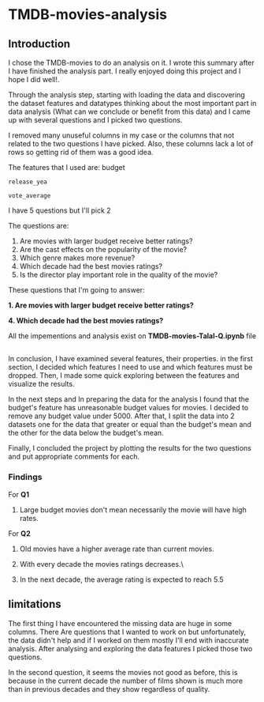 # TMDB-movies-analysis


## Introduction
I chose the TMDB-movies to do an analysis on it. I wrote this summary after I have finished the analysis part. I really enjoyed doing this project and I hope I did well!.

Through the analysis step, starting with loading the data and discovering the dataset features and datatypes thinking about the most important part in data analysis (What can we conclude or benefit from this data) and I came up with several questions and I picked two questions.

I removed many unuseful columns in my case or the columns that not related to the two questions I have picked. Also, these columns lack a lot of rows so getting rid of them was a good idea.

The features that I used are:
budget

`release_yea`

`vote_average`

I have 5 questions but I'll pick 2

The questions are:

1. Are movies with larger budget receive better ratings?
2. Are the cast effects on the popularity of the movie?
3. Which genre makes more revenue?
4. Which decade had the best movies ratings?
5. Is the director play important role in the quality of the movie?

These questions that I'm going to answer:

**1. Are movies with larger budget receive better ratings?**

**4. Which decade had the best movies ratings?**







All the impementions and analysis exist on **TMDB-movies-Talal-Q.ipynb** file


## 
In conclusion, I have examined several features, their properties. in the first section, I decided which features I need to use and which features must be dropped. Then, I made some quick exploring between the features and visualize the results.

In the next steps and In preparing the data for the analysis I found that the budget's feature has unreasonable budget values for movies. I decided to remove any budget value under 5000. After that, I split the data into 2 datasets one for the data that greater or equal than the budget's mean and the other for the data below the budget's mean.

Finally, I concluded the project by plotting the results for the two questions and put appropriate comments for each.

### Findings
For **Q1**
1) Large budget movies don't mean necessarily the movie will have high rates.

For **Q2**
1) Old movies have a higher average rate than current movies.

2) With every decade the movies ratings decreases.\

3) In the next decade, the average rating is expected to reach 5.5

## limitations
The first thing I have encountered the missing data are huge in some columns. There Are questions that I wanted to work on but unfortunately, the data didn't help and if I worked on them mostly I'll end with inaccurate analysis. After analysing and exploring the data features I picked those two questions.

In the second question, it seems the movies not good as before, this is because in the current decade the number of films shown is much more than in previous decades and they show regardless of quality.

